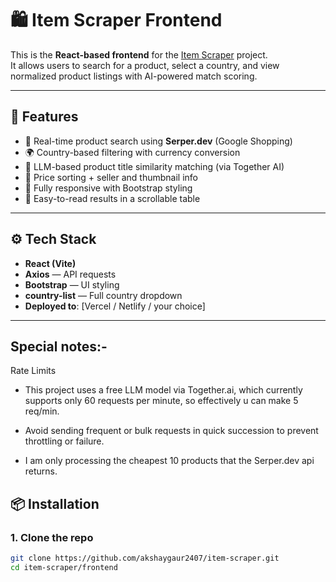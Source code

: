 # 🛍️ Item Scraper Frontend

This is the **React-based frontend** for the [Item Scraper](https://github.com/akshaygaur2407/item-scraper) project.  
It allows users to search for a product, select a country, and view normalized product listings with AI-powered match scoring.

---

## 🚀 Features

- 🔎 Real-time product search using **Serper.dev** (Google Shopping)
- 🌍 Country-based filtering with currency conversion
- 🧠 LLM-based product title similarity matching (via Together AI)
- 💸 Price sorting + seller and thumbnail info
- 📱 Fully responsive with Bootstrap styling
- 🧾 Easy-to-read results in a scrollable table

---

## ⚙️ Tech Stack

- **React (Vite)**
- **Axios** — API requests
- **Bootstrap** — UI styling
- **country-list** — Full country dropdown
- **Deployed to**: [Vercel / Netlify / your choice]

---

## Special notes:- 
Rate Limits
- This project uses a free LLM model via Together.ai, which currently supports only 60 requests per minute, so effectively u can make 5 req/min.

- Avoid sending frequent or bulk requests in quick succession to prevent throttling or failure.

- I am only processing the cheapest 10 products that the Serper.dev api returns.


## 📦 Installation

### 1. Clone the repo
```bash
git clone https://github.com/akshaygaur2407/item-scraper.git
cd item-scraper/frontend

